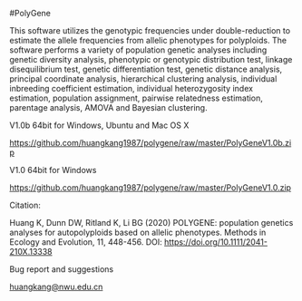 #PolyGene

This software utilizes the genotypic frequencies under double-reduction to estimate the allele frequencies from allelic phenotypes for polyploids. The software performs a variety of population genetic analyses including genetic diversity analysis, phenotypic or genotypic distribution test, linkage disequilibrium test, genetic differentiation test, genetic distance analysis, principal coordinate analysis, hierarchical clustering analysis, individual inbreeding coefficient estimation, individual heterozygosity index estimation, population assignment, pairwise relatedness estimation, parentage analysis, AMOVA and Bayesian clustering. 


V1.0b 64bit for Windows, Ubuntu and Mac OS X

https://github.com/huangkang1987/polygene/raw/master/PolyGeneV1.0b.zip


V1.0 64bit for Windows

https://github.com/huangkang1987/polygene/raw/master/PolyGeneV1.0.zip


Citation:

Huang K, Dunn DW, Ritland K, Li BG (2020) POLYGENE: population genetics analyses for autopolyploids based on allelic phenotypes. Methods in Ecology and Evolution, 11, 448-456. DOI: https://doi.org/10.1111/2041-210X.13338


Bug report and suggestions

huangkang@nwu.edu.cn

